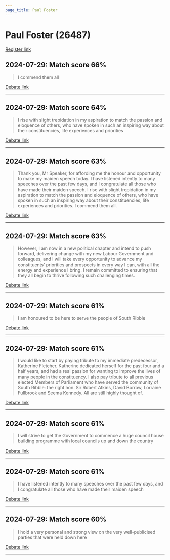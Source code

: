 ```yaml
---
page_title: Paul Foster
---
```


# Paul Foster  (26487)

[Register link](https://www.theyworkforyou.com/mp/26487/register)



## 2024-07-29: Match score 66%

>I commend them all

[Debate link](https://www.theyworkforyou.com/debates/?id=2024-07-29c.1087.2) 

---



## 2024-07-29: Match score 64%

>I rise with slight trepidation in my aspiration to match the passion and eloquence of others, who have spoken in such an inspiring way about their constituencies, life experiences and priorities

[Debate link](https://www.theyworkforyou.com/debates/?id=2024-07-29c.1087.2) 

---



## 2024-07-29: Match score 63%

>Thank you, Mr Speaker, for affording me the honour and opportunity to make my maiden speech today. I have listened intently to many speeches over the past few days, and I congratulate all those who have made their maiden speech. I rise with slight trepidation in my aspiration to match the passion and eloquence of others, who have spoken in such an inspiring way about their constituencies, life experiences and priorities. I commend them all.

[Debate link](https://www.theyworkforyou.com/debates/?id=2024-07-29c.1087.2) 

---



## 2024-07-29: Match score 63%

>However, I am now in a new political chapter and intend to push forward, delivering change with my new Labour Government and colleagues, and I will take every opportunity to advance my constituents’ priorities and prospects in every way I can, with all the energy and experience I bring. I remain committed to ensuring that they all begin to thrive following such challenging times.

[Debate link](https://www.theyworkforyou.com/debates/?id=2024-07-29c.1087.2) 

---



## 2024-07-29: Match score 61%

>I am honoured to be here to serve the people of South Ribble

[Debate link](https://www.theyworkforyou.com/debates/?id=2024-07-29c.1087.2) 

---



## 2024-07-29: Match score 61%

>I would like to start by paying tribute to my immediate predecessor, Katherine Fletcher. Katherine dedicated herself for the past four and a half years, and had a real  passion for wanting to improve the lives of many people in the constituency. I also pay tribute to all previous elected Members of Parliament who have served the community of South Ribble: the right hon. Sir Robert Atkins, David Borrow, Lorraine Fullbrook and Seema Kennedy. All are still highly thought of.

[Debate link](https://www.theyworkforyou.com/debates/?id=2024-07-29c.1087.2) 

---



## 2024-07-29: Match score 61%

>I will strive to get the Government to commence a huge council house building programme with local councils up and down the country

[Debate link](https://www.theyworkforyou.com/debates/?id=2024-07-29c.1087.2) 

---



## 2024-07-29: Match score 61%

>I have listened intently to many speeches over the past few days, and I congratulate all those who have made their maiden speech

[Debate link](https://www.theyworkforyou.com/debates/?id=2024-07-29c.1087.2) 

---



## 2024-07-29: Match score 60%

>I hold a very personal and strong view on the very well-publicised parties that were held down here

[Debate link](https://www.theyworkforyou.com/debates/?id=2024-07-29c.1087.2) 

---

